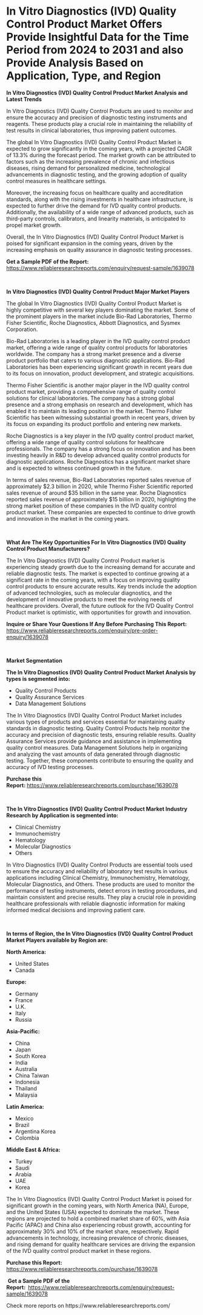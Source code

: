 <p><h1>In Vitro Diagnostics (IVD) Quality Control Product Market Offers Provide Insightful Data for the Time Period from 2024 to 2031 and also Provide Analysis Based on Application, Type, and Region</h1></p><p><strong>In Vitro Diagnostics (IVD) Quality Control Product Market Analysis and Latest Trends</strong></p>
<p><p>In Vitro Diagnostics (IVD) Quality Control Products are used to monitor and ensure the accuracy and precision of diagnostic testing instruments and reagents. These products play a crucial role in maintaining the reliability of test results in clinical laboratories, thus improving patient outcomes.</p><p>The global In Vitro Diagnostics (IVD) Quality Control Product Market is expected to grow significantly in the coming years, with a projected CAGR of 13.3% during the forecast period. The market growth can be attributed to factors such as the increasing prevalence of chronic and infectious diseases, rising demand for personalized medicine, technological advancements in diagnostic testing, and the growing adoption of quality control measures in healthcare settings.</p><p>Moreover, the increasing focus on healthcare quality and accreditation standards, along with the rising investments in healthcare infrastructure, is expected to further drive the demand for IVD quality control products. Additionally, the availability of a wide range of advanced products, such as third-party controls, calibrators, and linearity materials, is anticipated to propel market growth.</p><p>Overall, the In Vitro Diagnostics (IVD) Quality Control Product Market is poised for significant expansion in the coming years, driven by the increasing emphasis on quality assurance in diagnostic testing processes.</p></p>
<p><strong>Get a Sample PDF of the Report:&nbsp;</strong> <a href="https://www.reliableresearchreports.com/enquiry/request-sample/1639078">https://www.reliableresearchreports.com/enquiry/request-sample/1639078</a></p>
<p>&nbsp;</p>
<p><strong>In Vitro Diagnostics (IVD) Quality Control Product Major Market Players</strong></p>
<p><p>The global In Vitro Diagnostics (IVD) Quality Control Product Market is highly competitive with several key players dominating the market. Some of the prominent players in the market include Bio-Rad Laboratories, Thermo Fisher Scientific, Roche Diagnostics, Abbott Diagnostics, and Sysmex Corporation. </p><p>Bio-Rad Laboratories is a leading player in the IVD quality control product market, offering a wide range of quality control products for laboratories worldwide. The company has a strong market presence and a diverse product portfolio that caters to various diagnostic applications. Bio-Rad Laboratories has been experiencing significant growth in recent years due to its focus on innovation, product development, and strategic acquisitions.</p><p>Thermo Fisher Scientific is another major player in the IVD quality control product market, providing a comprehensive range of quality control solutions for clinical laboratories. The company has a strong global presence and a strong emphasis on research and development, which has enabled it to maintain its leading position in the market. Thermo Fisher Scientific has been witnessing substantial growth in recent years, driven by its focus on expanding its product portfolio and entering new markets.</p><p>Roche Diagnostics is a key player in the IVD quality control product market, offering a wide range of quality control solutions for healthcare professionals. The company has a strong focus on innovation and has been investing heavily in R&D to develop advanced quality control products for diagnostic applications. Roche Diagnostics has a significant market share and is expected to witness continued growth in the future.</p><p>In terms of sales revenue, Bio-Rad Laboratories reported sales revenue of approximately $2.3 billion in 2020, while Thermo Fisher Scientific reported sales revenue of around $35 billion in the same year. Roche Diagnostics reported sales revenue of approximately $15 billion in 2020, highlighting the strong market position of these companies in the IVD quality control product market. These companies are expected to continue to drive growth and innovation in the market in the coming years.</p></p>
<p>&nbsp;</p>
<p><strong>What Are The Key Opportunities For In Vitro Diagnostics (IVD) Quality Control Product Manufacturers?</strong></p>
<p><p>The In Vitro Diagnostics (IVD) Quality Control Product market is experiencing steady growth due to the increasing demand for accurate and reliable diagnostic tests. The market is expected to continue growing at a significant rate in the coming years, with a focus on improving quality control products to ensure accurate results. Key trends include the adoption of advanced technologies, such as molecular diagnostics, and the development of innovative products to meet the evolving needs of healthcare providers. Overall, the future outlook for the IVD Quality Control Product market is optimistic, with opportunities for growth and innovation.</p></p>
<p><strong>Inquire or Share Your Questions If Any Before Purchasing This Report:</strong> <a href="https://www.reliableresearchreports.com/enquiry/pre-order-enquiry/1639078">https://www.reliableresearchreports.com/enquiry/pre-order-enquiry/1639078</a></p>
<p>&nbsp;</p>
<p><strong>Market Segmentation</strong></p>
<p><strong>The In Vitro Diagnostics (IVD) Quality Control Product Market Analysis by types is segmented into:</strong></p>
<p><ul><li>Quality Control Products</li><li>Quality Assurance Services</li><li>Data Management Solutions</li></ul></p>
<p><p>The In Vitro Diagnostics (IVD) Quality Control Product Market includes various types of products and services essential for maintaining quality standards in diagnostic testing. Quality Control Products help monitor the accuracy and precision of diagnostic tests, ensuring reliable results. Quality Assurance Services provide guidance and assistance in implementing quality control measures. Data Management Solutions help in organizing and analyzing the vast amounts of data generated through diagnostic testing. Together, these components contribute to ensuring the quality and accuracy of IVD testing processes.</p></p>
<p><strong>Purchase this Report:&nbsp;</strong><a href="https://www.reliableresearchreports.com/purchase/1639078">https://www.reliableresearchreports.com/purchase/1639078</a></p>
<p>&nbsp;</p>
<p><strong>The In Vitro Diagnostics (IVD) Quality Control Product Market Industry Research by Application is segmented into:</strong></p>
<p><ul><li>Clinical Chemistry</li><li>Immunochemistry</li><li>Hematology</li><li>Molecular Diagnostics</li><li>Others</li></ul></p>
<p><p>In Vitro Diagnostics (IVD) Quality Control Products are essential tools used to ensure the accuracy and reliability of laboratory test results in various applications including Clinical Chemistry, Immunochemistry, Hematology, Molecular Diagnostics, and Others. These products are used to monitor the performance of testing instruments, detect errors in testing procedures, and maintain consistent and precise results. They play a crucial role in providing healthcare professionals with reliable diagnostic information for making informed medical decisions and improving patient care.</p></p>
<p>&nbsp;</p>
<p><strong>In terms of Region, the In Vitro Diagnostics (IVD) Quality Control Product Market Players available by Region are:</strong></p>
<p>
    <p> <strong> North America: </strong>
        <ul>
            <li>United States</li>
            <li>Canada</li>
        </ul>
        </p> 
    <p> <strong> Europe: </strong>
        <ul>
            <li>Germany</li>
            <li>France</li>
            <li>U.K.</li>
            <li>Italy</li>
            <li>Russia</li>
        </ul>
        </p> 
    <p> <strong> Asia-Pacific: </strong>
        <ul>
            <li>China</li>
            <li>Japan</li>
            <li>South Korea</li>
            <li>India</li>
            <li>Australia</li>
            <li>China Taiwan</li>
            <li>Indonesia</li>
            <li>Thailand</li>
            <li>Malaysia</li>
        </ul>
        </p> 
    <p> <strong> Latin America: </strong>
        <ul>
            <li>Mexico</li>
            <li>Brazil</li>
            <li>Argentina Korea</li>
            <li>Colombia</li>
        </ul>
        </p> 
    <p> <strong> Middle East & Africa: </strong>
        <ul>
            <li>Turkey</li>
            <li>Saudi</li>
            <li>Arabia</li>
            <li>UAE</li>
            <li>Korea</li>
        </ul>
    </p>
    </p>
<p><p>The In Vitro Diagnostics (IVD) Quality Control Product Market is poised for significant growth in the coming years, with North America (NA), Europe, and the United States (USA) expected to dominate the market. These regions are projected to hold a combined market share of 60%, with Asia Pacific (APAC) and China also experiencing robust growth, accounting for approximately 30% and 10% of the market share, respectively. Rapid advancements in technology, increasing prevalence of chronic diseases, and rising demand for quality healthcare services are driving the expansion of the IVD quality control product market in these regions.</p></p>
<p><strong>Purchase this Report: </strong><a href="https://www.reliableresearchreports.com/purchase/1639078">https://www.reliableresearchreports.com/purchase/1639078</a></p>
<p>&nbsp;<strong>Get a Sample PDF of the Report:&nbsp;&nbsp;</strong><a href="https://www.reliableresearchreports.com/enquiry/request-sample/1639078">https://www.reliableresearchreports.com/enquiry/request-sample/1639078</a></p>
<p><strong></strong></p>
<p>Check more reports on https://www.reliableresearchreports.com/</p>